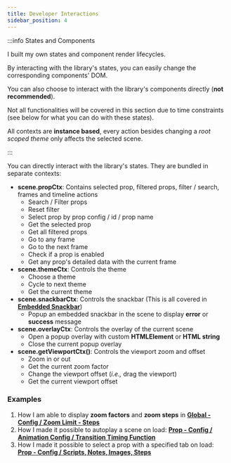 ```yaml
---
title: Developer Interactions
sidebar_position: 4
---
```


:::info States and Components

I built my own states and component render lifecycles.

By interacting with the library's states, you can easily change the corresponding components' DOM.

You can also choose to interact with the library's components directly (**not recommended**).

Not all functionalities will be covered in this section due to time constraints (see below for what you can do with these states).

All contexts are **instance based**, every action besides changing a *root scoped theme* only affects the selected scene. 

:::

You can directly interact with the library's states. They are bundled in separate contexts:

* **scene.propCtx**: Contains selected prop, filtered props, filter / search, frames and timeline actions
    * Search / Filter props
    * Reset filter
    * Select prop by prop config / id / prop name
    * Get the selected prop
    * Get all filtered props
    * Go to any frame
    * Go to the next frame
    * Check if a prop is enabled
    * Get any prop's detailed data with the current frame
* **scene.themeCtx**: Controls the theme
    * Choose a theme
    * Cycle to next theme
    * Get the current theme
* **scene.snackbarCtx**: Controls the snackbar (This is all covered in **[Embedded Snackbar](embedded-snackbar)**)
    * Popup an embedded snackbar in the scene to display **error** or **success** message
* **scene.overlayCtx**: Controls the overlay of the current scene
    * Open a popup overlay with custom **HTMLElement** or **HTML string**
    * Close the current popup overlay
* **scene.getViewportCtx()**: Controls the viewport zoom and offset
    * Zoom in or out
    * Get the current zoom factor
    * Change the viewport offset (*i.e.,* drag the viewport)
    * Get the current viewport offset

### Examples

1. How I am able to display **zoom factors** and **zoom steps** in **[Global - Config / Zoom Limit - Steps](../global-config/viewport/viewport-zoom)**
2. How I made it possible to autoplay a scene on load: **[Prop - Config / Animation Config / Transition Timing Function](../prop-config/animation-config/transition-timing-function)**
2. How I made it possible to select a prop with a specified tab on load: **[Prop - Config / Scripts, Notes, Images, Steps](../prop-config/prop-dialog-properties)**